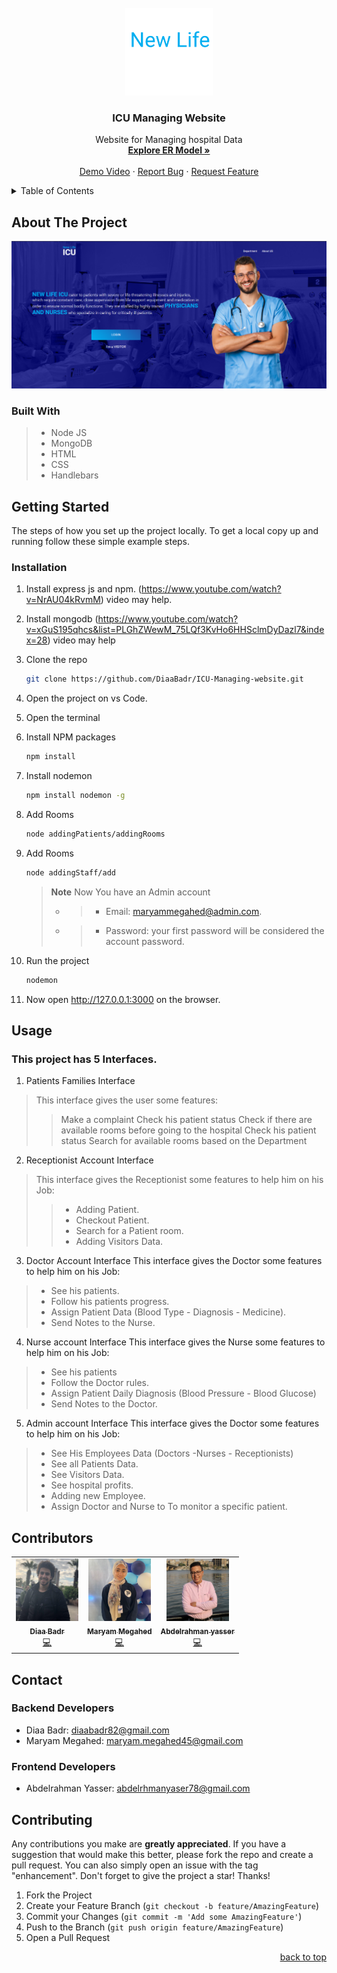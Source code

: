 <div id="top"></div>
<!-- [![Contributors][contributors-shield]][contributors-url]

[![Issues][issues-shield]][issues-url]

[![LinkedIn][linkedin-shield]][linkedin-url] -->

<!-- PROJECT LOGO -->
<br />
<div align="center">
  <a href="https://github.com/github_username/repo_name">
    <img src="./public/images/logooo.png" alt="Logo" width="140" height="140">
  </a>

<h3 align="center" >ICU Managing Website</h3>
  <p align="center">
  Website for Managing hospital Data
    <br />
    <a href="https://drive.google.com/file/d/1t9r6h8G3tB9nNJ5UeBeBm1CkLRuPEGaR/view?usp=sharing"margin-top=5 px ><strong>Explore ER Model »</strong></a>
    <br />
    <br />
    <a href="https://drive.google.com/file/d/12-1FNUrpwY_I_W4lMm-7E9sLdMx11GyH/view">Demo Video</a>
    ·
    <a href="https://github.com/diaabadr/ICU-Managing-website/issues">Report Bug</a>
    ·
    <a href="https://github.com/diaabadr/ICU-Managing-website/issues">Request Feature</a>
  </p>
</div>

<!-- TABLE OF CONTENTS -->
<details>
  <summary>Table of Contents</summary>
  <ol>
    <li>
      <a href="#about-the-project">About The Project</a>
      <ul>
        <li><a href="#built-with">Built With</a></li>
      </ul>
    </li>
    <li>
      <a href="#getting-started">Getting Started</a>
      <ul>
        <li><a href="#installation">Installation</a></li>
      </ul>
    </li>
    <li><a href="#usage">Usage</a></li>
    <li><a href="#usage">Contributors</a></li>
    <li><a href="#contact">Contact</a></li>
    <li><a href="#contributing">Contributing</a></li>
  </ol>
</details>

<!-- ABOUT THE PROJECT -->

## About The Project

[![Product Name Screen Shot][product-screenshot]](https://example.com)


### Built With

> - Node JS
> - MongoDB
> - HTML
> - CSS
> - Handlebars



<!-- GETTING STARTED -->

## Getting Started

The steps of how you set up the project locally.
To get a local copy up and running follow these simple example steps.

### Installation

1. Install express js and npm. (https://www.youtube.com/watch?v=NrAU04kRvmM) video may help.
2. Install mongodb (https://www.youtube.com/watch?v=xGuS195qhcs&list=PLGhZWewM_75LQf3KvHo6HHSclmDyDazl7&index=28) video may help
3. Clone the repo
   ```sh
   git clone https://github.com/DiaaBadr/ICU-Managing-website.git
   ```
4. Open the project on vs Code.
5. Open the terminal
6. Install NPM packages
   ```sh
   npm install
   ```
7. Install nodemon
   ```sh
   npm install nodemon -g
   ```
8. Add Rooms
   ```sh
   node addingPatients/addingRooms
   ```
9. Add Rooms
   ```sh
   node addingStaff/add
   ```
   > **Note**
   > Now You have an Admin account
   >
   > - > - Email: maryammegahed@admin.com.
   > - > - Password: your first password will be considered the account password.
10. Run the project

    ```sh
    nodemon
    ```
11. Now open http://127.0.0.1:3000 on the browser.



<!-- USAGE EXAMPLES -->

## Usage

### This project has 5 Interfaces.
1. Patients Families Interface
> This interface gives the user some features:
>> Make a complaint
>> Check his patient status
>> Check if there are available rooms before going to the hospital
>> Check his patient status
>> Search for available rooms based on the Department
2. Receptionist Account Interface
> This interface gives the Receptionist some features to help him on his Job:
>>- Adding Patient.
>>- Checkout Patient.
>>- Search for a Patient room.
>>- Adding Visitors Data.
3. Doctor Account Interface
This interface gives the Doctor some features to help him on his Job:
>- See his patients.
>- Follow his patients progress.
>- Assign Patient Data (Blood Type - Diagnosis - Medicine).
>- Send Notes to the Nurse.

4. Nurse account Interface 
This interface gives the Nurse some features to help him on his Job:
>- See his patients
>- Follow the Doctor rules.
>- Assign Patient Daily Diagnosis (Blood Pressure - Blood Glucose)
>- Send Notes to the Doctor.
<!-- ROADMAP -->
5. Admin account Interface
This interface gives the Doctor some features to help him on his Job:
>- See His Employees Data (Doctors -Nurses - Receptionists)
>- See all Patients Data.
>- See Visitors Data.
>- See hospital profits.
>- Adding new Employee.
>- Assign Doctor and Nurse to To monitor a specific patient.
<!-- 
## Roadmap

- [ ] Feature 1
- [ ] Feature 2
- [ ] Feature 3
  - [ ] Nested Feature -->



<!-- CONTRIBUTING -->

## Contributors 
<!-- ALL-CONTRIBUTORS-LIST:START - Do not remove or modify this section -->
<!-- prettier-ignore-start -->
<!-- markdownlint-disable -->
<table>
  <tr>
    <td align="center"><a href="https://www.linkedin.com/in/diaa-badr-b164661b9/"><img src="./public/images/dada.jpg" width="100px;" alt="Diaa Badr"/><br /><sub><b>Diaa Badr</b></sub></a><br /><a href="https://github.com/diaabadr/ICU-Managing-website/commits?author=diaabadr" title="Code">💻</a></td>
     <td align="center"><a href="https://www.linkedin.com/in/maryam-megahed-129333203/"><img src="./public/images/maryammegahed.jpeg" width="100px;" alt="Maryam Megahed"/><br /><sub><b>Maryam Megahed</b></sub></a><br /><a href="https://github.com/diaabadr/ICU-Managing-website/commits?author=MaryamMegahed" title="Code">💻</a></td>
     <td align="center"><a href="https://www.linkedin.com/in/abdelrhmanyasser/"><img src="./public/images/Yasser.jpg" width="100px;" alt="Abdelrahman yasser"/><br /><sub><b>Abdelrahman yasser</b></sub></a><br /><a href="https://github.com/diaabadr/ICU-Managing-website/commits?author=Abdelrhman012" title="Code" >💻</a></td>

</table>



## Contact
### Backend Developers
- Diaa Badr: diaabadr82@gmail.com
- Maryam Megahed: maryam.megahed45@gmail.com
### Frontend Developers
- Abdelrahman Yasser: abdelrhmanyaser78@gmail.com

## Contributing

Any contributions you make are **greatly appreciated**.
If you have a suggestion that would make this better, please fork the repo and create a pull request. You can also simply open an issue with the tag "enhancement".
Don't forget to give the project a star! Thanks!

1. Fork the Project
2. Create your Feature Branch (`git checkout -b feature/AmazingFeature`)
3. Commit your Changes (`git commit -m 'Add some AmazingFeature'`)
4. Push to the Branch (`git push origin feature/AmazingFeature`)
5. Open a Pull Request

<p align="right"><a href="#top">back to top</a></p>

<!-- LICENSE -->

<!-- CONTACT -->




<!-- ACKNOWLEDGMENTS -->



<!-- MARKDOWN LINKS & IMAGES -->
<!-- https://www.markdownguide.org/basic-syntax/#reference-style-links -->

[contributors-shield]: https://img.shields.io/github/contributors/DiaaBadr/ICU-Managing-Website.svg?style=for-the-badge
[contributors-url]: https://github.com/diaabadr/ICU-Managing-website/graphs/contributors
[issues-shield]: https://img.shields.io/github/issues/DiaaBadr/ICU-Managing-Website.svg?style=for-the-badge
[issues-url]: https://github.com/diaabadr/ICU-Managing-website/issues
[linkedin-shield]: https://img.shields.io/badge/-LinkedIn-black.svg?style=for-the-badge&logo=linkedin&colorB=555
[linkedin-url]: https://www.linkedin.com/in/diaa-badr-b164661b9/
[product-screenshot]: ./public/images/projectphoto.png
[generalUser]: ./public/images/genuser.png
[Check1]: ./public/images/check1.png
[Check2]: ./public/images/check2.png
[Patient]: ./public/images/patient.png
[Pats]:  ./public/images/patients1.png
[blood]:  ./public/images/blood1.png
[data]:  ./public/images/report1.png
[Notes]:  ./public/images/notes1.png
